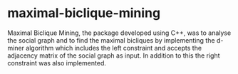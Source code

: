 # maximal-biclique-mining
Maximal Biclique Mining, the package developed using C++, was to analyse the social graph and to find the maximal bicliques by implementing the d-miner algorithm which includes the left constraint and accepts the adjacency matrix of the social graph as input. In addition to this the right constraint was also implemented.
